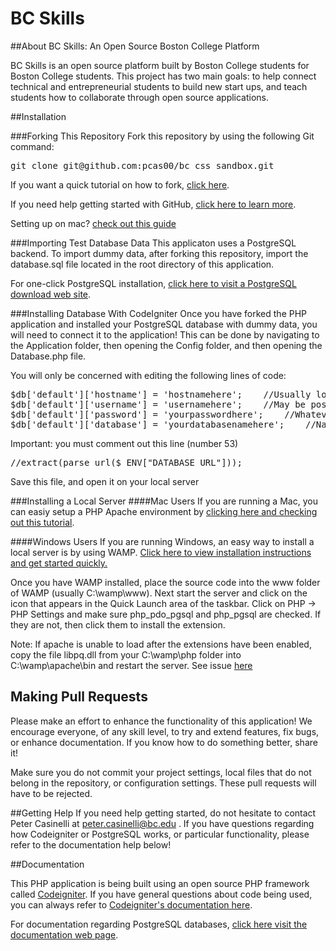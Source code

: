 # BC Skills

##About BC Skills: An Open Source Boston College Platform
<p>BC Skills is an open source platform built by Boston College students for Boston College students.
This project has two main goals: to help connect technical and entrepreneurial students to build new start ups, and teach 
students how to collaborate through open source applications.</p>

##Installation

###Forking This Repository
Fork this repository by using the following Git command:

<pre>
git clone git@github.com:pcas00/bc_css_sandbox.git
</pre>

If you want a quick tutorial on how to fork, <a href="http://help.github.com/fork-a-repo/" target="_blank">click here</a>.

If you need help getting started with GitHub, <a href="http://learn.github.com/p/intro.html" target="_blank">click here to learn more</a>.

Setting up on mac? <a href="http://help.github.com/mac-set-up-git/" target="_blank">check out this guide</a>

###Importing Test Database Data
This applicaton uses a PostgreSQL backend. To import dummy data, after forking this repository, import the database.sql file located
in the root directory of this application.

For one-click PostgreSQL installation, <a href="http://www.enterprisedb.com/products-services-training/pgdownload" target="_blank">click here to visit a PostgreSQL download web site</a>.

###Installing Database With CodeIgniter
Once you have forked the PHP application and installed your PostgreSQL database with dummy data, you will need to connect it to the application!
This can be done by navigating to the Application folder, then opening the Config folder, and then opening the Database.php file.

You will only be concerned with editing the following lines of code:

<pre>
$db['default']['hostname'] = 'hostnamehere';	//Usually localhost
$db['default']['username'] = 'usernamehere';	//May be postgres
$db['default']['password'] = 'yourpasswordhere';	//Whatever password you chose to setup the database
$db['default']['database'] = 'yourdatabasenamehere';	//Name of the database. We used css for "computer science society"!
</pre>

Important: you must comment out this line (number 53)

<pre>
//extract(parse_url($_ENV["DATABASE_URL"]));
</pre>



Save this file, and open it on your local server

###Installing a Local Server
####Mac Users
If you are running a Mac, you can easiy setup a PHP Apache environment by <a href="http://www.coolestguyplanet.net/how-to-install-php-mysql-apache-on-os-x-10-6/" target="_blank">clicking here and checking out this tutorial</a>.
 
####Windows Users
If you are running Windows, an easy way to install a local server is by using WAMP. <a href="http://www.wampserver.com/en/" target="_blank">Click here to view installation instructions and get started quickly.</a>

Once you have WAMP installed, place the source code into the www folder of WAMP (usually C:\wamp\www). Next start the server and click on the icon that appears in the Quick Launch area of the taskbar. Click on PHP -> PHP Settings and make sure php_pdo_pgsql
and php_pgsql are checked.  If they are not, then click them to install the extension.

Note: If apache is unable to load after the extensions have been enabled, copy the file libpq.dll from your C:\wamp\php folder into C:\wamp\apache\bin and restart the server.
See issue <a href="http://forum.wampserver.com/read.php?2,40270,40311" target="_blank">here</a> 
 
## Making Pull Requests
Please make an effort to enhance the functionality of this application! We encourage everyone, of any skill level, to try and extend features, fix bugs, or enhance documentation. If you know how to do something better, share it!

Make sure you do not commit your project settings, local files that do not belong in the repository, or configuration settings. These pull requests will have to be rejected.

##Getting Help
If you need help getting started, do not hesitate to contact Peter Casinelli at <a href="mailto:peter.casinelli@bc.edu" target="_blank">peter.casinelli@bc.edu</a> .
If you have questions regarding how Codeigniter or PostgreSQL works, or particular functionality, please refer to the documentation help below!

##Documentation

This PHP application is being built using an open source PHP framework called <a href="http://www.codeigniter.com" target="blank">Codeigniter</a>.
If you have general questions about code being used, you can always refer to <a href="http://codeigniter.com/user_guide/" target="_blank">Codeigniter's documentation here</a>.

For documentation regarding PostgreSQL databases, <a href="http://www.postgresql.org/docs/" target="_blank">click here visit the documentation web page</a>.
